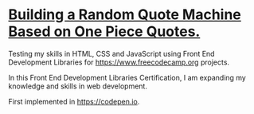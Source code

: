 # [Building a Random Quote Machine Based on One Piece Quotes.](https://redbillis.github.io/One-Piece-Random-Quote-Machine-FCC/)

Testing my skills in HTML, CSS and JavaScript using Front End Development Libraries for https://www.freecodecamp.org projects.

In this Front End Development Libraries Certification, I am expanding my knowledge and skills in web development.

First implemented in https://codepen.io.